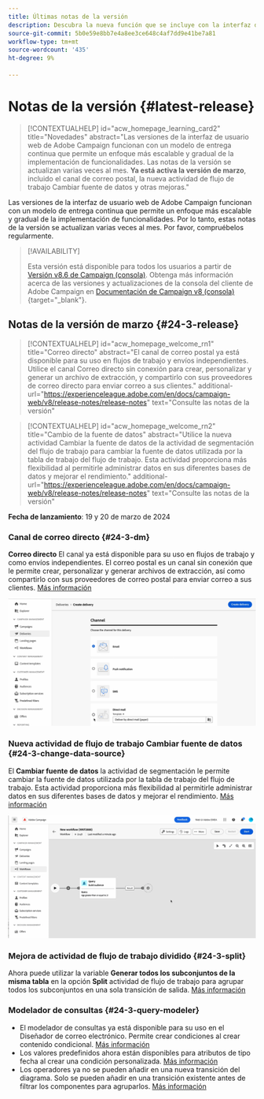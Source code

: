 ```yaml
---
title: Últimas notas de la versión
description: Descubra la nueva función que se incluye con la interfaz de usuario web de Campaign
source-git-commit: 5b0e59e8bb7e4a8ee3ce648c4af7dd9e41be7a81
workflow-type: tm+mt
source-wordcount: '435'
ht-degree: 9%

---
```


# Notas de la versión  {#latest-release}


>[!CONTEXTUALHELP]
>id="acw_homepage_learning_card2"
>title="Novedades"
>abstract="Las versiones de la interfaz de usuario web de Adobe Campaign funcionan con un modelo de entrega continua que permite un enfoque más escalable y gradual de la implementación de funcionalidades. Las notas de la versión se actualizan varias veces al mes. **Ya está activa la versión de marzo**, incluido el canal de correo postal, la nueva actividad de flujo de trabajo Cambiar fuente de datos y otras mejoras."


<!--Last update: **March 19, 2024**-->

Las versiones de la interfaz de usuario web de Adobe Campaign funcionan con un modelo de entrega continua que permite un enfoque más escalable y gradual de la implementación de funcionalidades. Por lo tanto, estas notas de la versión se actualizan varias veces al mes. Por favor, compruébelos regularmente.

>[!AVAILABILITY]
>
>Esta versión está disponible para todos los usuarios a partir de [Versión v8.6 de Campaign (consola)](https://experienceleague.adobe.com/docs/campaign/campaign-v8/releases/release-notes.html?lang=es). Obtenga más información acerca de las versiones y actualizaciones de la consola del cliente de Adobe Campaign en [Documentación de Campaign v8 (consola)](https://experienceleague.adobe.com/docs/campaign/campaign-v8/releases/upgrades.html?lang=es){target="_blank"}.

## Notas de la versión de marzo {#24-3-release}

>[!CONTEXTUALHELP]
>id="acw_homepage_welcome_rn1"
>title="Correo directo"
>abstract="El canal de correo postal ya está disponible para su uso en flujos de trabajo y envíos independientes. Utilice el canal Correo directo sin conexión para crear, personalizar y generar un archivo de extracción, y compartirlo con sus proveedores de correo directo para enviar correo a sus clientes."
>additional-url="https://experienceleague.adobe.com/en/docs/campaign-web/v8/release-notes/release-notes" text="Consulte las notas de la versión"

>[!CONTEXTUALHELP]
>id="acw_homepage_welcome_rn2"
>title="Cambio de la fuente de datos"
>abstract="Utilice la nueva actividad Cambiar la fuente de datos de la actividad de segmentación del flujo de trabajo para cambiar la fuente de datos utilizada por la tabla de trabajo del flujo de trabajo. Esta actividad proporciona más flexibilidad al permitirle administrar datos en sus diferentes bases de datos y mejorar el rendimiento."
>additional-url="https://experienceleague.adobe.com/en/docs/campaign-web/v8/release-notes/release-notes" text="Consulte las notas de la versión"


**Fecha de lanzamiento**: 19 y 20 de marzo de 2024

### Canal de correo directo {#24-3-dm}

**Correo directo** El canal ya está disponible para su uso en flujos de trabajo y como envíos independientes. El correo postal es un canal sin conexión que le permite crear, personalizar y generar archivos de extracción, así como compartirlo con sus proveedores de correo postal para enviar correo a sus clientes. [Más información](../direct-mail/gs-direct-mail.md)

![](../assets/do-not-localize/direct-mail.gif)

### Nueva actividad de flujo de trabajo Cambiar fuente de datos {#24-3-change-data-source}

El **Cambiar fuente de datos** la actividad de segmentación le permite cambiar la fuente de datos utilizada por la tabla de trabajo del flujo de trabajo. Esta actividad proporciona más flexibilidad al permitirle administrar datos en sus diferentes bases de datos y mejorar el rendimiento. [Más información](../workflows/activities/change-data-source.md)

![](../assets/do-not-localize/change-data-source.gif)

### Mejora de actividad de flujo de trabajo dividido {#24-3-split}

Ahora puede utilizar la variable **Generar todos los subconjuntos de la misma tabla** en la opción **Split** actividad de flujo de trabajo para agrupar todos los subconjuntos en una sola transición de salida. [Más información](../workflows/activities/split.md)

### Modelador de consultas {#24-3-query-modeler}

* El modelador de consultas ya está disponible para su uso en el Diseñador de correo electrónico. Permite crear condiciones al crear contenido condicional. [Más información](../personalization/conditions.md)
* Los valores predefinidos ahora están disponibles para atributos de tipo fecha al crear una condición personalizada. [Más información](../query/build-query.md)
* Los operadores ya no se pueden añadir en una nueva transición del diagrama. Solo se pueden añadir en una transición existente antes de filtrar los componentes para agruparlos. [Más información](../query/build-query.md)
